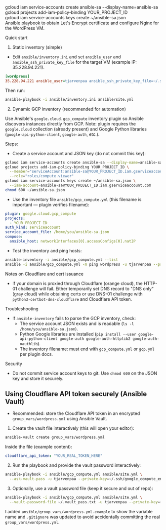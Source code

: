 gcloud iam service-accounts create ansible-sa --display-name=ansible-sa
gcloud projects add-iam-policy-binding YOUR_PROJECT_ID \
gcloud iam service-accounts keys create ~/ansible-sa.json \
Ansible playbook to obtain Let's Encrypt certificate and configure Nginx for the WordPress VM.

Quick start
1. Static inventory (simple)

 - Edit `ansible/inventory.ini` and set `ansible_user` and `ansible_ssh_private_key_file` for the target VM (example IP: 35.228.94.221).

```ini
[wordpress]
35.228.94.221 ansible_user=tjarvenpaa ansible_ssh_private_key_file=~/.ssh/google_compute_engine
```

Then run:

```bash
ansible-playbook -i ansible/inventory.ini ansible/site.yml
```

2. Dynamic GCP inventory (recommended for automation)

Use Ansible's `google.cloud.gcp_compute` inventory plugin so Ansible discovers instances directly from GCP. Note: plugin requires the `google.cloud` collection (already present) and Google Python libraries (`google-api-python-client`, `google-auth`, etc.).

Steps:

- Create a service account and JSON key (do not commit this key):

```bash
gcloud iam service-accounts create ansible-sa --display-name=ansible-sa
gcloud projects add-iam-policy-binding YOUR_PROJECT_ID \
  --member="serviceAccount:ansible-sa@YOUR_PROJECT_ID.iam.gserviceaccount.com" \
  --role="roles/compute.viewer"
gcloud iam service-accounts keys create ~/ansible-sa.json \
  --iam-account=ansible-sa@YOUR_PROJECT_ID.iam.gserviceaccount.com
chmod 600 ~/ansible-sa.json
```

- Use the inventory file `ansible/gcp_compute.yml` (this filename is important — plugin verifies filename):

```yaml
plugin: google.cloud.gcp_compute
projects:
  - YOUR_PROJECT_ID
auth_kind: serviceaccount
service_account_file: /home/you/ansible-sa.json
compose:
  ansible_host: networkInterfaces[0].accessConfigs[0].natIP
```

- Test the inventory and ping hosts:

```bash
ansible-inventory -i ansible/gcp_compute.yml --list
ansible -i ansible/gcp_compute.yml -m ping wordpress -u tjarvenpaa --private-key=~/.ssh/google_compute_engine
```

Notes on Cloudflare and cert issuance
- If your domain is proxied through Cloudflare (orange cloud), the HTTP-01 challenge will fail. Either temporarily set DNS record to "DNS only" (gray cloud) while obtaining certs or use DNS-01 challenge with `python3-certbot-dns-cloudflare` and Cloudflare API token.

Troubleshooting
- If `ansible-inventory` fails to parse the GCP inventory, check:
  - The service account JSON exists and is readable (`ls -l /home/you/ansible-sa.json`).
  - Python Google libraries are installed (`pip install --user google-api-python-client google-auth google-auth-httplib2 google-auth-oauthlib`).
  - The inventory filename: must end with `gcp_compute.yml` or `gcp.yml` per plugin docs.

Security
- Do not commit service account keys to git. Use `chmod 600` on the JSON key and store it securely.

Using Cloudflare API token securely (Ansible Vault)
-----------------------------------------------
- Recommended: store the Cloudflare API token in an encrypted `group_vars/wordpress.yml` using Ansible Vault.

1) Create the vault file interactively (this will open your editor):

```bash
ansible-vault create group_vars/wordpress.yml
```

Inside the file (example content):

```yaml
cloudflare_api_token: "YOUR_REAL_TOKEN_HERE"
```

2) Run the playbook and provide the vault password interactively:

```bash
ansible-playbook -i ansible/gcp_compute.yml ansible/site.yml \
  --ask-vault-pass -u tjarvenpaa --private-key=~/.ssh/google_compute_engine
```

3) Optionally, use a vault password file (keep it secure and out of repo):

```bash
ansible-playbook -i ansible/gcp_compute.yml ansible/site.yml \
  --vault-password-file ~/.vault_pass.txt -u tjarvenpaa --private-key=~/.ssh/google_compute_engine
```

I added `ansible/group_vars/wordpress.yml.example` to show the variable name and `.gitignore` was updated to avoid accidentally committing the real `group_vars/wordpress.yml`.


